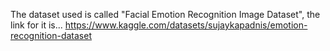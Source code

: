 The dataset used is called "Facial Emotion Recognition Image Dataset", the link for it is...
https://www.kaggle.com/datasets/sujaykapadnis/emotion-recognition-dataset
